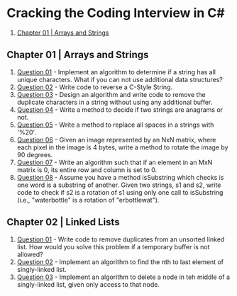 # Cracking the Coding Interview in C#

1. [Chapter 01 | Arrays and Strings](#Chapter%2001%20|%20Arrays%20and%20Strings)

## Chapter 01 | Arrays and Strings

1. [Question 01](CTCI.Questions/Chapter01/Question01.cs) - Implement an algorithm to determine if a string has all unique characters. What if you can not use additional data structures?
1. [Question 02](CTCI.Questions/Chapter01/Question02.cs) - Write code to reverse a C-Style String.
1. [Question 03](CTCI.Questions/Chapter01/Question03.cs) - Design an algorithm and write code to remove the duplicate characters in a string without using any additional buffer.
1. [Question 04](CTCI.Questions/Chapter01/Question04.cs) - Write a method to decide if two strings are anagrams or not.
1. [Question 05](CTCI.Questions/Chapter01/Question05.cs) - Write a method to replace all spaces in a strings with '%20'.
1. [Question 06](CTCI.Questions/Chapter01/Question06.cs) - Given an image represented by an NxN matrix, where each pixel in the image is 4 bytes, write a method to rotate the image by 90 degrees.
1. [Question 07](CTCI.Questions/Chapter01/Question07.cs) - Write an algorithm such that if an element in an MxN matrix is 0, its entire row and column is set to 0.
1. [Question 08](CTCI.Questions/Chapter01/Question08.cs) - Assume you have a method isSubstring which checks is one word is a substring of another. Given two strings, s1 and s2, write code to check if s2 is a rotation of s1 using only one call to isSubstring (i.e., "waterbottle" is a rotation of "erbottlewat").

## Chapter 02 | Linked Lists

1. [Question 01](CTCI.Questions/Chapter02/Question01.cs) - Write code to remove duplicates from an unsorted linked list. How would you solve this problem if a temporary buffer is not allowed?
1. [Question 02](CTCI.Questions/Chapter02/Question02.cs) - Implement an algorithm to find the nth to last element of singly-linked list.
1. [Question 03](CTCI.Questions/Chapter02/Question03.cs) - Implement an algorithm to delete a node in teh middle of a singly-linked list, given only access to that node.